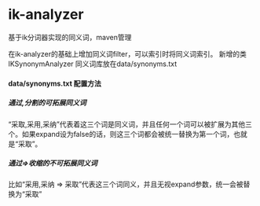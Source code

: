 ik-analyzer
===========

基于ik分词器实现的同义词，maven管理

在ik-analyzer的基础上增加同义词filter，可以索引时将同义词索引。
新增的类IKSynonymAnalyzer
同义词库放在data/synonyms.txt

#### data/synonyms.txt 配置方法
##### 通过,分割的可拓展同义词
“采取,采用,采纳”代表着这三个词是同义词，并且任何一个词可以被扩展为其他三个。如果expand设为false的话，则这三个词都会被统一替换为第一个词，也就是“采取”。

##### 通过=>收缩的不可拓展同义词
比如“采用,采纳  => 采取”代表这三个词同义，并且无视expand参数，统一会被替换为“采取”
